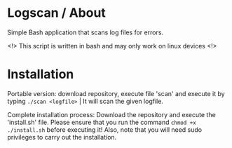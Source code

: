 # Logscan / About
Simple Bash application that scans log files for errors. 

<!> This script is written in bash and may only work on linux devices <!>

# Installation

Portable version: download repository, execute file 'scan' and execute it by typing `./scan <logfile>` | It will scan the given logfile.
  
Complete installation process: Download the repository and execute the 'install.sh' file.
Please ensure that you run the command `chmod +x ./install.sh` before executing it!
Also, note that you will need sudo privileges to carry out the installation.
